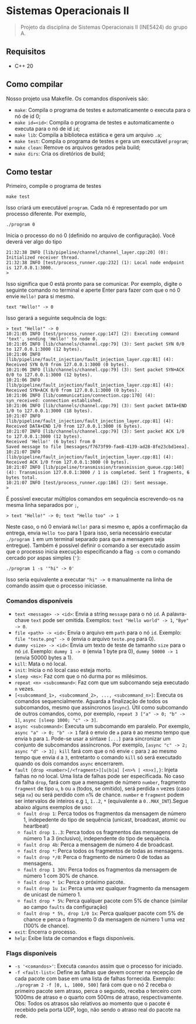 # Sistemas Operacionais II

> Projeto da disciplina de Sistemas Operacionais II (INE5424) do grupo A.

## Requisitos

- C++ 20

## Como compilar

Nosso projeto usa Makefile. Os comandos disponíveis são:
- `make`: Compila o programa de testes e automaticamente o executa para o nó de id 0;
- `make id=<id>`: Compila o programa de testes e automaticamente o executa para o nó de id `id`;
- `make lib`: Compila a biblioteca estática e gera um arquivo `.a`;
- `make test`: Compila o programa de testes e gera um executável `program`;
- `make clean`: Remove os arquivos gerados pela build;
- `make dirs`: Cria os diretórios de build;

## Como testar

Primeiro, compile o programa de testes

```
make test
```

Isso criará um executável `program`. Cada nó é representado por um processo diferente. Por exemplo,

```
./program 0
```

Inicia o processo do nó 0 (definido no arquivo de configuração). Você deverá ver algo do tipo

```
21:32:38 INFO [lib/pipeline/channel/channel_layer.cpp:20] (0): Initialized receiver thread.
21:32:38 INFO [test/process_runner.cpp:232] (1): Local node endpoint is 127.0.0.1:3000.
>
```

Isso significa que 0 está pronto para se comunicar. Por exemplo, digite o seguinte comando no terminal e aperte Enter para fazer com que o nó 0 envie `Hello!` para si mesmo.

```
text "Hello!" -> 0
```
Isso gerará a seguinte sequência de logs:
```
> text "Hello!" -> 0
10:21:05 INFO [test/process_runner.cpp:147] (2): Executing command 'text', sending 'Hello!' to node 0.
10:21:05 INFO [lib/channels/channel.cpp:79] (3): Sent packet SYN 0/0 to 127.0.0.1:3000 (12 bytes).
10:21:06 INFO [lib/pipeline/fault_injection/fault_injection_layer.cpp:81] (4): Received SYN 0/0 from 127.0.0.1:3000 (0 bytes).
10:21:06 INFO [lib/channels/channel.cpp:79] (3): Sent packet SYN+ACK 0/0 to 127.0.0.1:3000 (12 bytes).
10:21:06 INFO [lib/pipeline/fault_injection/fault_injection_layer.cpp:81] (4): Received SYN+ACK 0/0 from 127.0.0.1:3000 (0 bytes).
10:21:06 INFO [lib/communication/connection.cpp:170] (4): syn_received: connection established.
10:21:06 INFO [lib/channels/channel.cpp:79] (3): Sent packet DATA+END 1/0 to 127.0.0.1:3000 (18 bytes).
10:21:07 INFO [lib/pipeline/fault_injection/fault_injection_layer.cpp:81] (4): Received DATA+END 1/0 from 127.0.0.1:3000 (6 bytes).
10:21:07 INFO [lib/channels/channel.cpp:79] (3): Sent packet ACK 1/0 to 127.0.0.1:3000 (12 bytes).
Received 'Hello!' (6 bytes) from 0
Saved message to file [messages/f7673f99-fae8-4139-ad28-8fe23cbd1eea].
10:21:07 INFO [lib/pipeline/fault_injection/fault_injection_layer.cpp:81] (4): Received ACK 1/0 from 127.0.0.1:3000 (0 bytes).
10:21:07 INFO [lib/pipeline/transmission/transmission_queue.cpp:140] (4): Transmission 127.0.0.1:3000 / 1 is completed. Sent 1 fragments, 6 bytes total.
10:21:07 INFO [test/process_runner.cpp:186] (2): Sent message.
>
```

É possível executar múltiplos comandos em sequência escrevendo-os na mesma linha separados por `;`,

```
> text "Hello!" -> 0; text "Hello too" -> 1
```

Neste caso, o nó 0 enviará `Hello!` para si mesmo e, após a confirmação da entrega, envia `Hello too` para 1 (para isso, seria necessário executar `./program 1` em um terminal separado para que a mensagem seja entregue).
Também é possível definir o comando a ser executado assim que o processo inicia execução especificando a flag `-s` com o comando cercado por aspas simples (`'`):

```
./program 1 -s '"hi" -> 0'
```

Isso seria equivalente a executar `"hi" -> 0` manualmente na linha de comando assim que o processo iniciasse.

### Comandos disponíveis
- `text <message> -> <id>`: Envia a string `message` para o nó `id`. A palavra-chave `text` pode ser omitida. Exemplos: `text "Hello world" -> 1`, `"Bye" -> 0`.
- `file <path> -> <id>`: Envia o arquivo em `path` para o nó `id`. Exemplo: `file "teste.png" -> 0` (envia o arquivo `teste.png` para 0).
- `dummy <size> -> <id>`: Envia um texto de teste de tamanho `size` para o nó `id`. Exemplo: `dummy 1 -> 0` (envia 1 byte pra 0), `dummy 50000 -> 1` (envia 50000 bytes a 1).
- `kill`: Mata o nó local.
- `init`: Inicia o nó local caso esteja morto.
- `sleep <ms>`: Faz com que o nó durma por `ms` milésimos.
- `repeat <n> <subcommand>`: Faz com que um subcomando seja executado `n` vezes.
- `[<subcommand_1>, <subcommand_2>, ..., <subcommand_n>]`: Executa os comandos sequencialmente. Aguarda a finalização de todos os subcomandos, mesmo que assíncronos (`async`). Útil como subcomando de outros comandos, como, por exemplo, `repeat 3 ["a" -> 0; "b" -> 1]`, `async [sleep 1000; "c" -> 3]`. 
- `async <subcommand>`: Executa um subcomando em paralelo. Por exemplo, `async "a" -> 0; "b" -> 1` fará o envio de `a` para `0`
ao mesmo tempo que envia `b` para `1`. Pode-se usar a sintaxe `[...]` para sincronizar um conjunto de subcomandos assíncronos.
Por exemplo, `[async "c" -> 2; async "d" -> 3]; kill` fará com que o nó envie `c` para `2` ao mesmo tempo que envia `d` a `3`, entretanto o comando `kill` só será executado quando os dois comandos `async` encerrarem.
- `fault {drop <number>[/<fragment>][u|b|a] [<n>% | <n>x],}`: Injeta falhas no nó local. Uma lista de falhas pode ser especificada. No caso da falha `drop`, fará com que a mensagem de número `number`, fragmento `fragment` de tipo `u`, `b` ou `a` (todos, se omitido), será perdida `n` vezes (caso seja `nx`) ou será perdido com `n`% de chance. `number` e `fragment` podem ser intervalos de inteiros e.g `1`, `1..2`, `*` (equivalente a `0..MAX_INT`).Segue abaixo alguns exemplos de uso:
    - `fault drop 1`: Perca todos os fragmentos da mensagem de número 1, indepedente do tipo de sequência (unicast, broadcast, atomic ou heartbeat)
    - `fault drop 1..3`: Perca todos os fragmentos das mensagens de número 1 a 3 (inclusivo), independente do tipo de sequência.
    - `fault drop 4b`: Perca a mensagem de número 4 de broadcast.
    - `fault drop *`: Perca todos os fragmentos de todas as mensagens.
    - `fault drop */0`: Perca o fragmento de número 0 de todas as mensagens.
    - `fault drop 1 30%`: Perca todos os fragmentos da mensagem de número 1 com 30% de chance.
    - `fault drop * 1x`: Perca o próximo pacote.
    - `fault drop 1u 1x`: Perca uma vez qualquer fragmento da mensagem de unicast de número 1.
    - `fault drop * 5%`: Perca qualquer pacote com 5% de chance (similar ao campo `faults` da configuração)
    - `fault drop * 5%, drop 1/0 1x`: Perca qualquer pacote com 5% de chance e perca o fragmento 0 da mensagem de número 1 uma vez (100% de chance).
- `exit`: Encerra o processo.
- `help`: Exibe lista de comandos e flags disponíveis.

### Flags disponíveis
- `-s '<comandos>'`: Executa `comandos` assim que o processo for iniciado.
- `-f <fault-list>`: Define as falhas que devem ocorrer na recepção de cada pacote com base em uma lista de falhas fornecida. Exemplo: `./program 2 -f [0, L, 1000, 500]` fará com que o nó 2 receba o primeiro pacote sem atraso, perca o segundo, receba o terceiro com 1000ms de atraso e o quarto com 500ms de atraso, respectivamente. Obs: Todos os atrasos são relativos ao momento que o pacote é recebido pela porta UDP, logo, não sendo o atraso real do pacote na rede.

